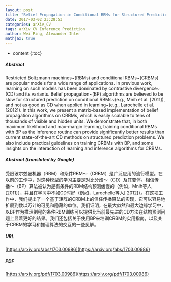 ```yaml
---
layout: post
title: "Belief Propagation in Conditional RBMs for Structured Prediction"
date: 2017-03-02 23:28:53
categories: arXiv_CV
tags: arXiv_CV Inference Prediction
author: Wei Ping, Alexander Ihler
mathjax: true
---
```


* content
{:toc}

##### Abstract
Restricted Boltzmann machines~(RBMs) and conditional RBMs~(CRBMs) are popular models for a wide range of applications. In previous work, learning on such models has been dominated by contrastive divergence~(CD) and its variants. Belief propagation~(BP) algorithms are believed to be slow for structured prediction on conditional RBMs~(e.g., Mnih et al. [2011]), and not as good as CD when applied in learning~(e.g., Larochelle et al. [2012]). In this work, we present a matrix-based implementation of belief propagation algorithms on CRBMs, which is easily scalable to tens of thousands of visible and hidden units. We demonstrate that, in both maximum likelihood and max-margin learning, training conditional RBMs with BP as the inference routine can provide significantly better results than current state-of-the-art CD methods on structured prediction problems. We also include practical guidelines on training CRBMs with BP, and some insights on the interaction of learning and inference algorithms for CRBMs.

##### Abstract (translated by Google)
受限玻尔兹曼机器（RBM）和条件RBM〜（CRBM）是广泛应用的流行模型。在以前的工作中，对这种模型的学习主要是对比分歧〜（CD）及其变体。相信传播〜（BP）算法被认为是有条件的RBM结构预测缓慢的（例如，Mnih等人[2011]），并且在学习中不如CD时好（例如，Larochelle等人[ 2012]）。在这项工作中，我们提出了一个基于矩阵的CRBM上的信任传播算法的实现，它可以容易地扩展到数以万计的可见和隐藏的单位。我们证明，在最大似然和最大边缘学习中，以BP作为推理例程的条件RBM训练可以提供比当前最先进的CD方法在结构预测问题上显着更好的结果。我们还包括关于使用BP来培训CRBM的实用指南，以及关于CRBM的学习和推理算法的交互的一些见解。

##### URL
[https://arxiv.org/abs/1703.00986](https://arxiv.org/abs/1703.00986)

##### PDF
[https://arxiv.org/pdf/1703.00986](https://arxiv.org/pdf/1703.00986)

